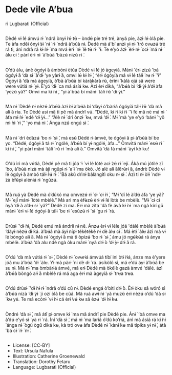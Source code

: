 # Dede vile A’bua
ri
Lugbarati (Official)

##
Dèdé vɨ ́lé ámvú rɨ ̀ ndrâ ònyɨ ̀rʉ́ tʉ̀ –
òndʉ́ pie tré tré, ànyá pie, àzɨ ́nɨ òlâ
pie. Te àfa nděɨ ónyɨ ̀sɨ ̀ nɨ ̀ rɨ ̀ ndrâ
à’búà nɨ. D̀edé mà á'bí anzɨ yɨ nɨ ́ tró
ovʉzʉ́ tré rá ti, ánì ndrâ rá kɨ ́nɨ ̀ ma
mvá èrɨ ́ nɨ ́ lě tʉ̀ rɨ ̀ 'ɨ.
Te e’yó àzɨ ́ èrɨ nɨ ́ ocɨ ́ má nɨ ́ àlʉ cɨ ́:
pàrí èrɨ nɨ ́ à’bʉ́à ‘bàzʉ́ nɨzʉ́ rɨ ̀.


##
O’dú àlʉ, ánè ógóyɨ ́á àmbónɨ ètúá
Dèdé vɨ ́lé jó àgeyíá. Mánɨ ́ èrɨ zízʉ́
'bá ógóyɨ ́á ‘dà sɨ ̀ à'dɨ 'ye yàrɨ ̀á, omvi
lʉ́ kɨ ̀nɨ ̀, “èrɨ ógóyíá má vɨ ́lé tálɨ ́ rʉ rɨ ̀
'ɨ”
Ógóyɨ ́á ‘dà mà àgeyíá, ò‘bà à’bʉ́à bí
kàràkàrà rʉ́, èrɨnɨ ́ kàlà ojá sâ were
were vútiá nɨ ̀ yɨ.
E’yó ‘dɨ ̀ ca má ásíá kʉ. Àzi èrɨ díká,
“à’bʉ́à bí ‘dɨ ̀yɨ à’dɨ àfa ‘yezʉ́ yǎ?”
Omvi ma kɨ ́nɨ ̀, “yɨ à'bʉ́à bí mânɨ ́
tálɨ ́rʉ̌ 'dɨ ̀yɨ.”


##
Má nɨ ́ Dèdé nɨ nèzʉ́ à’bʉ́à àzɨ ́nɨ
à’bʉ́à bí ‘dàyɨ ò'bàrɨá ógóyíá tálɨ ́rʉ̌
'dà mà alɨ ́á ria. Te Dèdé asi mâ ti pě
mâ ándrî vʉ́.
“Dèdé, kɨ ́rɨ ́kɨ ̀rɨ ̀ 'ɨ ́fè mâ nè má nɨ ́ àfa
mɨ ́nɨ ́ edé ‘dɨ ̀yɨ…”
“Álè nɨ ́ drì ònzɨ ́ kʉ, mvá ‘dɨ ̀. Mɨ ́ mà
‘ye e’yó ‘bánɨ ́ ‘yǒ mɨ ́nɨ ́ rɨ ̀,” 'yo má nɨ ́.
Ánga nzʉ́ ongú sɨ ̀.


##
Má nɨ ́ drì èdàzʉ́ ‘bo rɨ ̀ sɨ ̌, má esʉ́
Dèdé rɨ àmvé, te ógóyɨ ́á pɨ à’bʉ́à bí
be yo.
“Dèdé, ógóyɨ ́á tá rɨ ̀ ngólé, à’bʉ́à bí
yɨ ngólé, àfa…”
Omvitá mánɨ ́ esʉ́ rɨ ̀ kɨ ́nɨ ̀, “yɨ pàrí
mânɨ ́ tálɨ ́ rʉ̌ rɨ ̀ mà alɨ ́á.”
Omvitá ‘dà fà mánɨ ́ àyɨ ̀kò kʉ!


##
O’dú ìrì mà vʉ́tiá, Dèdé pè mâ ti jóá
‘ɨ ́ vɨ ́lé lòtè acɨ ́zʉ́ rɨ ̀ ejí.
Ákà mú jótilé zǐ ‘bo, à'bʉ́à nizà mà
àjí ngǔpɨ rɨ ̀ a'ɨ ́ ma òkò. Jó alé
alɨ ́álêrʉ́rɨ ̀á, ándrè Dèdé vɨ ́lé ógóyɨ ́á
àmbó tálɨ ́rʉ́ rɨ ̀. 'Bá akú drìnɨ
bàlàngítì oku nɨ sɨ ̀.
Ázì ti nɨ òlɨ ́ ndrɨ ̀zà èfʉ̌pɨ alénɨá rɨ ̀
ngùzʉ́.


##
Mâ ruá yà Dèdé mà ó’dúkó ma
omvezʉ́ rɨ ̀ sɨ ̀ cɨ ̀rɨ ̀, “Mɨ ‘dí lé à’dʉ́ àfa
‘ye yǎ? Mɨ ́ ejí́ mánɨ ́ lòtè mbèlè.”
Má ari ma èfʉ̀zʉ́ èrɨ vɨ ́lé lòtè be
mbèlè. “Mɨ ̀ cɨ cɨ ̀nyà ‘dɨ ̀á a’dʉ sɨ ̀ yâ?”
Dèdé zi ma.
Èrɨ mà zitá 'dà fè ávà kɨ ̀nɨ ̀ ma ngà
kírí gǔ mánɨ ́ èrɨ vɨ ́lé ógóyɨ ́á tálɨ ́ be rɨ ̀
esúzʉ́ rɨ ̀ sɨ ̀ gu rɨ ̀ rá.


##
Drùsɨ ̀ 'dɨ ́nɨ, Dèdé emú mâ ándríi nɨ
ně. Ánzʉ èrɨ vɨ ́léle jóá 'dálé mbèlè
à’bʉ́à ‘dàyɨ nèzʉ́ dɨ ́ká.
à’bʉ́á mà áyɨ nípɨ tékètékè nɨ dè àlʉ
cɨ ́. Má ètɨ ̀ àlʉ ázì má vɨ ́lé bòngó alɨ ́á.
Má nɨ ́ ógóyɨ ́á mà ti òpìzʉ́ ‘bo rɨ ̀ sɨ ̌,
ámu jó ngʉ́kʉ́á rá ánya mbèlè.
à’bʉ́à ‘dà alu ndè ngà òku mánɨ ́ nyǎ
drɨ ̀ò ‘dɨ ̀yɨ drɨ ́á rá.


##
O'dú 'dà mà vútiá rɨ ̀ sɨ ̀, Dèdé nɨ ́
ovʉrɨá ámvúá tíbí ini òtɨ ̀rɨá, ánze ma
è’yere jóá mu à’bʉ́à ‘dɨ ̀ àlʉ. Yɨ mà
pàrɨ ́ ni dè dɨ ́ rá. ásíkòló sì, má e’dú
áyɨ à’bʉ́á be su nɨ.
Má nɨ ́ ma òmbàrɨá àmvé, má erɨ
Dèdé mà òkélè gazà àmvé 'dálé. ázì
à’bʉ́à bòngó alɨ ́á mbèlè rá má aga
èrɨ mà àgeyíá sɨ ̀ trʉa trʉa.


##
O'dú drùsɨ ̀ 'dɨ ́nɨ rɨ ̀ ndrâ o’dú cû nɨ.
Dèdé engá ò’bíti drɨ ̀ò. Èrɨ òku sâ
wóró sì à’bʉ́á nizà ‘dɨ ̀yɨ ̀ ji ozí òlâ be
cûá.
Mâ ruá awɨ ́nɨ ́ yǎ muzʉ́ èrɨ nèzʉ́ o’dú
‘dà sɨ ̀ kʉ yé. Te má ecónɨ ́ vɨ ́nɨ cá
èrɨ ́vʉ́ kʉ sâ èzʉ́ 'dɨ ́nɨ kʉ.


##
Òndré ‘dà sɨ ̀, mâ átî pɨ omve kɨ ́ ma
mâ ándrî pie Dèdè pie. Ánɨ ̀ ‘bá
omve ma à’dʉ́ e’yó sɨ ̀ yà rɨ ̀ rá.
Íní ‘dà sɨ ̀, má nɨ ́ ma larɨá ó’dú ko’rɨá,
ánì má ásíá rá kɨ ́nɨ ̀ ánga nɨ ́ ògù ògǔ
díká kʉ, kà tró ovʉ àfa Dèdé nɨ ́
kànɨ ̀kʉ mâ típika yɨ nɨ ́, átà 'bá cɨ ́ rɨ ̀
nɨ ́.


##
* License: [CC-BY]
* Text: Ursula Nafula
* Illustration: Catherine Groenewald
* Translation: Dorothy Fetaru
* Language: Lugbarati (Official)
